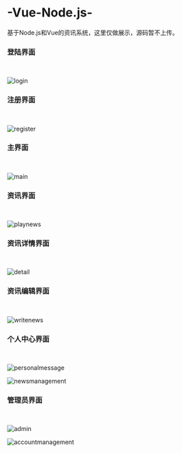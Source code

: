 # -Vue-Node.js-
基于Node.js和Vue的资讯系统，这里仅做展示，源码暂不上传。

<h3>登陆界面</h3></br>

![login](https://user-images.githubusercontent.com/44867694/159679342-224572f6-f628-49a4-ae3e-9a0421b8a08a.png)

<h3>注册界面</h3></br>

![register](https://user-images.githubusercontent.com/44867694/159679364-3b469bac-716a-4df3-bc0e-96b603c66312.png)

<h3>主界面</h3></br>

![main](https://user-images.githubusercontent.com/44867694/159679404-f571c792-3eed-4957-85a5-d7a66db0288d.png)

<h3>资讯界面</h3></br>

![playnews](https://user-images.githubusercontent.com/44867694/159679456-cb05e5c2-53db-49a9-aefc-b14748e368f1.png)

<h3>资讯详情界面</h3></br>

![detail](https://user-images.githubusercontent.com/44867694/159679479-d7c0dd76-36fb-427d-b482-86387b83a45c.png)

<h3>资讯编辑界面</h3></br>

![writenews](https://user-images.githubusercontent.com/44867694/159679524-89076d1d-6838-4dd7-94b9-f9012380b8ad.png)

<h3>个人中心界面</h3></br>

![personalmessage](https://user-images.githubusercontent.com/44867694/159679574-30a5b5d3-b08a-4e49-8655-f00280caaa13.png)

![newsmanagement](https://user-images.githubusercontent.com/44867694/159679603-573528e9-1bb2-4e10-84ec-01460debf6cb.png)


<h3>管理员界面</h3></br>

![admin](https://user-images.githubusercontent.com/44867694/159679643-08f90e1e-dead-435c-b5dd-47f422895bae.png)

![accountmanagement](https://user-images.githubusercontent.com/44867694/159679678-4428bbc2-ef71-421a-85a1-5dbca7f5b08c.png)


